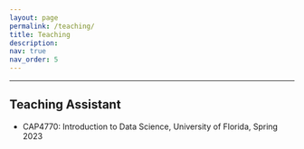 ```yaml
---
layout: page
permalink: /teaching/
title: Teaching
description: 
nav: true
nav_order: 5
---
```

***
## Teaching Assistant
- CAP4770: Introduction to Data Science, University of Florida, Spring 2023
